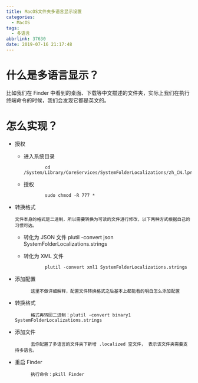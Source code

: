 ```yaml
---
title: MacOS文件夹多语言显示设置
categories:
  - MacOS
tags:
  - 多语言
abbrlink: 37630
date: 2019-07-16 21:17:48
---
```


# 什么是多语言显示？

比如我们在 Finder 中看到的桌面、下载等中文描述的文件夹，实际上我们在执行终端命令的时候，我们会发现它都是英文的。

# 怎么实现？

- 授权

  - 进入系统目录

        		cd /System/Library/CoreServices/SystemFolderLocalizations/zh_CN.lproj


  - 授权

        		sudo chmod -R 777 *

* 转换格式

      文件本身的格式是二进制，所以需要转换为可读的文件进行修改，以下两种方式根据自己的习惯可选。

  - 转化为 JSON 文件
    plutil -convert json SystemFolderLocalizations.strings

  - 转化为 XML 文件

        		plutil -convert xml1 SystemFolderLocalizations.strings

- 添加配置

      		这里不做详细解释，配置文件转换格式之后基本上都能看的明白怎么添加配置


* 转换格式

      		格式再转回二进制：plutil -convert binary1 SystemFolderLocalizations.strings

- 添加文件

      		去你配置了多语言的文件夹下新增 .localized 空文件， 表示该文件夹需要支持多语言。


- 重启 Finder

      		执行命令：pkill Finder
